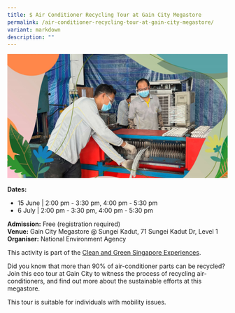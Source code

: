 ```yaml
---
title: $ Air Conditioner Recycling Tour at Gain City Megastore
permalink: /air-conditioner-recycling-tour-at-gain-city-megastore/
variant: markdown
description: ""
---
```

![Aircon Recycling Gain City](/images/Tours/Gain_City.jpg)

**Dates:** <br>
* 15 June | 2:00 pm - 3:30 pm, 4:00 pm - 5:30 pm&nbsp;
* 6 July | 2:00 pm \- 3:30 pm, 4:00 pm \- 5:30 pm<br>

**Admission:** Free (registration required) <br>
**Venue:** Gain City Megastore @ Sungei Kadut, 71 Sungei Kadut Dr, Level 1<br>
**Organiser:** National Environment Agency

This activity is part of the [Clean and Green Singapore Experiences](https://www.cgs.gov.sg/cgs-experiences).&nbsp;

Did you know that more than 90% of air-conditioner parts can be recycled? Join this eco tour at Gain City to witness the process of recycling air-conditioners, and find out more about the sustainable efforts at this megastore.&nbsp;

This tour is suitable for individuals with mobility issues.

<a class="btn-link" target="_blank" href="https://www.eventbrite.sg/e/discover-sustainability-in-action-at-gain-city-mega-store-tickets-909407130207">
	<img src="/images/gogreensg_website-32.png">
</a>

<style>
	.btn-link {
		display: none;
	}
	a.btn-link[target="_blank"]:after {
	display: none;
}
	.btn-link > img {
		width: 100%;
	}
</style>
